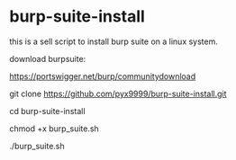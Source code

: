# burp-suite-install

this is a sell script to install burp suite on a linux system.

download burpsuite:

https://portswigger.net/burp/communitydownload

git clone https://github.com/pyx9999/burp-suite-install.git

cd burp-suite-install

chmod +x burp_suite.sh

./burp_suite.sh
